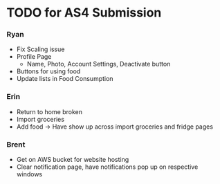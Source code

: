 # TODO for AS4 Submission

### Ryan
- Fix Scaling issue
- Profile Page
    - Name, Photo, Account Settings, Deactivate button
- Buttons for using food
- Update lists in Food Consumption 


### Erin
- Return to home broken
- Import groceries
- Add food -> Have show up across import groceries and fridge pages

### Brent
- Get on AWS bucket for website hosting
- Clear notification page, have notifications pop up on respective windows
